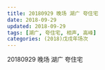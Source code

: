 ```yaml
---
title: 20180929 晚场 湖广 夸住宅
date: 2018-09-29
updated: 2018-09-29
tags: [湖广, 夸住宅, 相声, 高峰]
categories: (2018)戊戌年场次 
---
```

20180929 晚场 湖广 夸住宅

